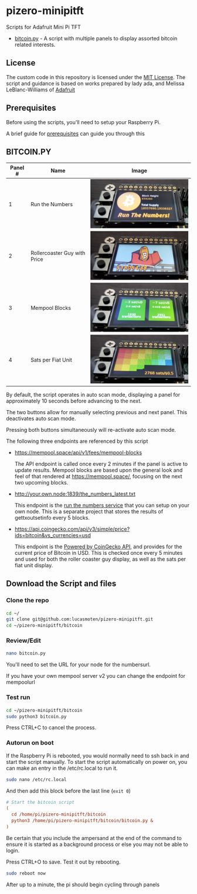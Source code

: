 # pizero-minipitft

Scripts for Adafruit Mini Pi TFT

- [bitcoin.py](./bitcoin/bitcoin.py) - A script with multiple panels to display assorted bitcoin related interests.

## License

The custom code in this repository is licensed under the [MIT License](LICENSE).
The script and guidance is based on works prepared by lady ada, and Melissa LeBlanc-Williams of [Adafruit](https://learn.adafruit.com/)

## Prerequisites

Before using the scripts, you'll need to setup your Raspberry Pi.

A brief guide for [prerequisites](docs/prereqs.md) can guide you through this

## BITCOIN.PY

| Panel # | Name | Image |
| --- | --- | --- |
| 1 | Run the Numbers | <img src="docs/images/panel1.jpg" style="width:400px" /> |
| 2 | Rollercoaster Guy with Price | <img src="docs/images/panel2.jpg" style="width:400px" /> |
| 3 | Mempool Blocks | <img src="docs/images/panel3.jpg" style="width:400px" /> |
| 4 | Sats per Fiat Unit | <img src="docs/images/panel4.jpg" style="width:400px" /> |

By default, the script operates in auto scan mode, displaying a panel for approximately 10 seconds before advancing to the next.  

The two buttons allow for manually selecting previous and next panel.  This deactivates auto scan mode.

Pressing both buttons simultaneously will re-activate auto scan mode.

The following three endpoints are referenced by this script

* https://mempool.space/api/v1/fees/mempool-blocks

  The API endpoint is called once every 2 minutes if the panel is active to update results.  Mempool blocks are based upon the general look and feel of that rendered at https://mempool.space/, focusing on the next two upcoming blocks.

* http://your.own.node:1839/the_numbers_latest.txt

  This endpoint is the [run the numbers service](https://github.com/lucasmoten/runthenumbers) that you can setup on your own node.  This is a separate project that stores the results of gettxoutsetinfo every 5 blocks.

* https://api.coingecko.com/api/v3/simple/price?ids=bitcoin&vs_currencies=usd

  This endpoint is the [Powered by CoinGecko API](https://www.coingecko.com/en), and provides for the current price of Bitcoin in USD. This is checked once every 5 minutes and used for both the roller coaster guy display, as well as the sats per fiat unit display.


## Download the Script and files

### Clone the repo

```bash
cd ~/
git clone git@github.com:lucasmoten/pizero-minipitft.git
cd ~/pizero-minipitft/bitcoin
```

### Review/Edit

```bash
nano bitcoin.py
```
You'll need to set the URL for your node for the numbersurl.

If you have your own mempool server v2 you can change the endpoint for mempoolurl


### Test run

```bash
cd ~/pizero-minipitft/bitcoin
sudo python3 bitcoin.py
```

Press CTRL+C to cancel the process. 

### Autorun on boot

If the Raspberry Pi is rebooted, you would normally need to ssh back in and start the script manually.
To start the script automatically on power on, you can make an entry in the /etc/rc.local to run it.

```bash
sudo nano /etc/rc.local
```

And then add this block before the last line (`exit 0`)

```ini
# Start the bitcoin script
(
  cd /home/pi/pizero-minipitft/bitcoin
  python3 /home/pi/pizero-minipitft/bitcoin/bitcoin.py &
)
```
Be certain that you include the ampersand at the end of the command to ensure it is started as a background process or else you may not be able to login.

Press CTRL+O to save. Test it out by rebooting.

```bash
sudo reboot now
```
After up to a minute, the pi should begin cycling through panels 